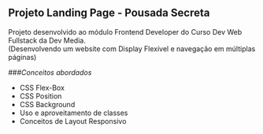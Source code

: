 ## Projeto Landing Page - Pousada Secreta

<p>
    Projeto desenvolvido ao módulo Frontend Developer do Curso Dev Web Fullstack da Dev Media. <br>
    (Desenvolvendo um website com Display Flexível e navegação em múltiplas páginas)
</p>

###<i>Conceitos abordados</i>
<ul>
    <li>CSS Flex-Box</li>
    <li>CSS Position</li>
    <li>CSS Background</li>
    <li>Uso e aproveitamento de classes</li>
    <li>Conceitos de Layout Responsivo</li>
</ul>